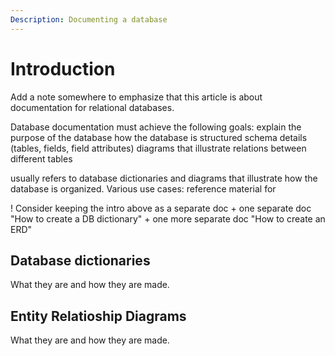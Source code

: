 ```yaml
---
Description: Documenting a database
---
```


# Introduction
Add a note somewhere to emphasize that this article is about documentation for relational databases.

Database documentation must achieve the following goals:
explain the purpose of the database
how the database is structured
schema details (tables, fields, field attributes)
diagrams that illustrate relations between different tables

 usually refers to database dictionaries and diagrams that illustrate how the database is organized. Various use cases: reference material for 

! Consider keeping the intro above as a separate doc + one separate doc "How to create a DB dictionary" + one more separate doc "How to create an ERD"

## Database dictionaries
What they are and how they are made.

## Entity Relatioship Diagrams
What they are and how they are made.